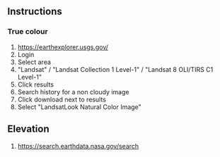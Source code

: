 ## Instructions
### True colour

1. https://earthexplorer.usgs.gov/
2. Login
3. Select area
4. "Landsat" / "Landsat Collection 1 Level-1" / "Landsat 8 OLI/TIRS C1 Level-1"
5. Click results
6. Search history for a non cloudy image
7. Click download next to results
8. Select "LandsatLook Natural Color Image"

## Elevation

1. https://search.earthdata.nasa.gov/search
